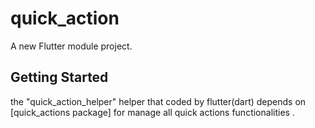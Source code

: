 # quick_action

A new Flutter module project.

## Getting Started
the "quick_action_helper" helper that coded by flutter(dart) depends on [quick_actions package] for manage all quick actions functionalities .